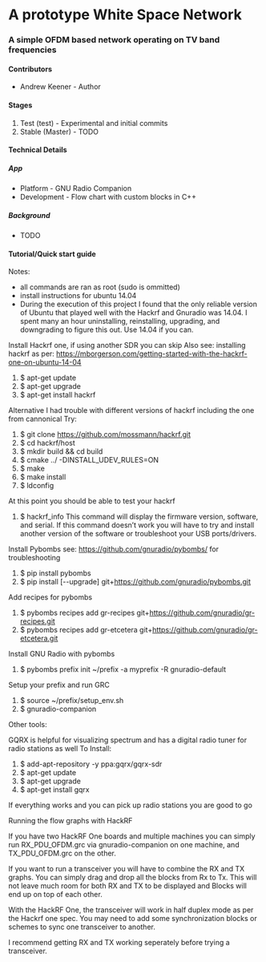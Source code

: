# A prototype White Space Network
### A simple OFDM based network operating on TV band frequencies

#### Contributors
* Andrew Keener - Author

#### Stages
1. Test (test) - Experimental and initial commits
2. Stable (Master) - TODO

#### Technical Details
##### App
* Platform - GNU Radio Companion
* Development - Flow chart with custom blocks in C++
##### Background
* TODO

#### Tutorial/Quick start guide

Notes: 
* all commands are ran as root (sudo is ommitted)
* install instructions for ubuntu 14.04
* During the execution of this project I found that the only reliable version of Ubuntu that played well with the Hackrf and Gnuradio was 14.04. I spent many an hour uninstalling, reinstalling, upgrading, and downgrading to figure this out. Use 14.04 if you can.


Install Hackrf one, if using another SDR you can skip
Also see: installing hackrf as per: 
https://mborgerson.com/getting-started-with-the-hackrf-one-on-ubuntu-14-04
1. $ apt-get update
2. $ apt-get upgrade
3. $ apt-get install hackrf

Alternative
I had trouble with different versions of hackrf including the one from cannonical
Try:
1. $ git clone https://github.com/mossmann/hackrf.git
2. $ cd hackrf/host
3. $ mkdir build && cd build
4. $ cmake ../ -DINSTALL_UDEV_RULES=ON
5. $ make
6. $ make install
7. $ ldconfig

At this point you should be able to test your hackrf
1. $ hackrf_info
This command will display the firmware version, software, and serial. If this command doesn’t work you will have to try and install another version of the software or troubleshoot your USB ports/drivers.

Install Pybombs see: https://github.com/gnuradio/pybombs/ for troubleshooting
1. $ pip install pybombs
2. $ pip install [--upgrade] git+https://github.com/gnuradio/pybombs.git

Add recipes for pybombs
1. $ pybombs recipes add gr-recipes git+https://github.com/gnuradio/gr-recipes.git
2. $ pybombs recipes add gr-etcetera git+https://github.com/gnuradio/gr-etcetera.git

Install GNU Radio with pybombs
1. $ pybombs prefix init ~/prefix -a myprefix -R gnuradio-default

Setup your prefix and run GRC
1. $ source ~/prefix/setup_env.sh
2. $ gnuradio-companion



Other tools:

GQRX is helpful for visualizing spectrum and has a digital radio tuner for radio stations as well
To Install:
1. $ add-apt-repository -y ppa:gqrx/gqrx-sdr
2. $ apt-get update
3. $ apt-get upgrade
4. $ apt-get install gqrx

If everything works and you can pick up radio stations you are good to go

Running the  flow graphs with HackRF

If you have two HackRF One boards and multiple machines you can simply run RX_PDU_OFDM.grc via gnuradio-companion on one machine, and TX_PDU_OFDM.grc on the other.

If you want to run a transceiver you will have to combine the RX and TX graphs. You can simply drag and drop all the blocks from Rx to Tx. This will not leave much room for both RX and TX to be displayed and Blocks will end up on top of each other.

With the HackRF One, the transceiver will work in half duplex mode as per the Hackrf one spec. You may need to add some synchronization blocks or schemes to sync one transceiver to another.

I recommend getting RX and TX working seperately before trying a transceiver.
